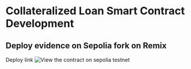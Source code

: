 # Collateralized Loan Smart Contract Development
## Deploy evidence on Sepolia fork on Remix
Deploy link ![View the contract on sepolia testnet](https://sepolia.etherscan.io/tx/0x11912ced8d411d04c9146adf6d356fccb93d8d037c2436f5c3e99c195034031e)
